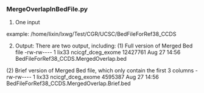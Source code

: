 
### MergeOverlapInBedFile.py
1. One input

example:
/home/lixin/lxwg/Test/CGR/UCSC/BedFileForRef38_CCDS


2. Output: 
There are two output, including:
(1) Full version of Merged Bed file
-rw-rw---- 1 lix33 ncicgf_dceg_exome 12427761 Aug 27 14:56 BedFileForRef38_CCDS.MergedOverlap.bed

(2) Brief version of Merged Bed file, which only contain the first 3 columns
-rw-rw---- 1 lix33 ncicgf_dceg_exome  4595387 Aug 27 14:56 BedFileForRef38_CCDS.MergedOverlap.Brief.bed

